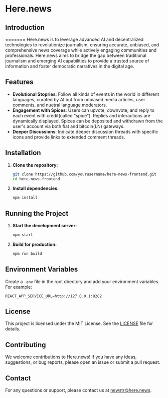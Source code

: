 # Here.news

## Introduction
=======
Here.news is to leverage advanced AI and decentralized technologies to revolutionize journalism, ensuring accurate, unbiased, and comprehensive news coverage while actively engaging communities and professionals. Here.news aims to bridge the gap between traditional journalism and emerging AI capabilities to provide a trusted source of information and foster democratic narratives in the digital age.

## Features

- **Evolutional Stopries**: Follow all kinds of events in the world in different languages, curated by AI but from unbiased media articles, user comments, and nuetral language moderators.
- **Engagement with Spices**: Users can upvote, downvote, and reply to each event with credit(called "spice"). Replies and interactions are dynamically displayed. Spices can be deposited and withdrawn from the user's account via both fiat and bitcoin(LN) gateways.
- **Deeper Discussions**: Indicate deeper discussion threads with specific icons and provide links to extended comment threads.


## Installation

1. **Clone the repository:**
   ```bash
   git clone https://github.com/yourusername/here-news-frontend.git
   cd here-news-frontend
   ```

2. **Install dependencies:**
   ```bash
   npm install
   ```

## Running the Project

1. **Start the development server:**
   ```bash
   npm start
   ```

2. **Build for production:**
   ```bash
   npm run build
   ```

## Environment Variables

Create a `.env` file in the root directory and add your environment variables. For example:
```
REACT_APP_SERVICE_URL=http://127.0.0.1:8282
```

## License

This project is licensed under the MIT License. See the [LICENSE](LICENSE) file for details.

## Contributing

We welcome contributions to Here.news! If you have any ideas, suggestions, or bug reports, please open an issue or submit a pull request.


## Contact

For any questions or support, please contact us at [newstr@here.news](mailto:newstr@here.news).

